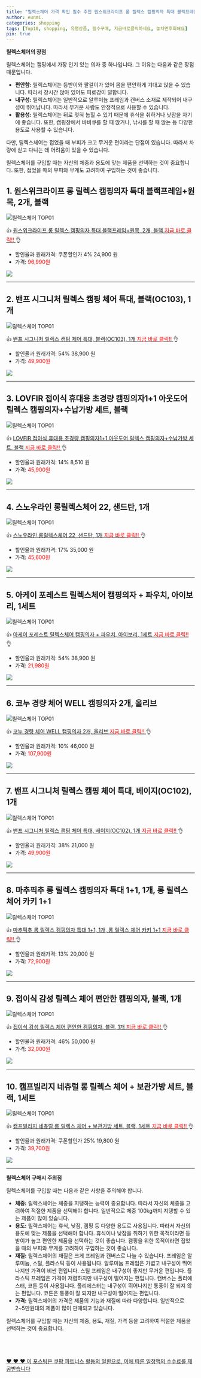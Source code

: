 ```yaml
---
title: "릴렉스체어 가격 확인 필수 추천 원스위크라이프 롱 릴렉스 캠핑의자 특대 블랙프레임+원목, 2개, 블랙 비교 장점 구매가이드"
author: eunmi.
categories: shopping
tags: [Top10, shopping, 유행상품, 필수구매, 지금바로클릭하세요, 놓치면후회해요]
pin: true
---
```

**릴렉스체어의 장점**

릴렉스체어는 캠핑에서 가장 인기 있는 의자 중 하나입니다. 그 이유는 다음과 같은 장점 때문입니다.

* **편안함:** 릴렉스체어는 등받이와 팔걸이가 있어 몸을 편안하게 기대고 앉을 수 있습니다. 따라서 장시간 앉아 있어도 피로감이 덜합니다.
* **내구성:** 릴렉스체어는 일반적으로 알루미늄 프레임과 캔버스 소재로 제작되어 내구성이 뛰어납니다. 따라서 무거운 사람도 안정적으로 사용할 수 있습니다.
* **활용성:** 릴렉스체어는 뒤로 젖혀 눕힐 수 있기 때문에 휴식을 취하거나 낮잠을 자기에 좋습니다. 또한, 캠핑장에서 바비큐를 할 때 앉거나, 낚시를 할 때 앉는 등 다양한 용도로 사용할 수 있습니다.

다만, 릴렉스체어는 접었을 때 부피가 크고 무거운 편이라는 단점이 있습니다. 따라서 차량에 싣고 다니는 데 어려움이 있을 수 있습니다.

릴렉스체어를 구입할 때는 자신의 체중과 용도에 맞는 제품을 선택하는 것이 중요합니다. 또한, 접었을 때의 부피와 무게도 고려하여 구입하는 것이 좋습니다.

   

## 1. 원스위크라이프 롱 릴렉스 캠핑의자 특대 블랙프레임+원목, 2개, 블랙

![릴렉스체어 TOP01](https://thumbnail10.coupangcdn.com/thumbnails/remote/230x230ex/image/vendor_inventory/6e84/b89301905c9be29bfe915cac74431e307724c30c088ece37185291e1e619.jpg)


👍 [원스위크라이프 롱 릴렉스 캠핑의자 특대 블랙프레임+원목, 2개, 블랙 <font color=red> 지금 바로 클릭!! </font> ](https://link.coupang.com/re/AFFSDP?lptag=AF3617701&subid=GithubCoopas&pageKey=7546627266&traceid=V0-153&itemId=15763386669&vendorItemId=85129021893) 👌 


- 할인율과 원래가격: 쿠폰할인가 4%  24,900   원
- 가격: <span style='color:red'>96,990원</span>

[![](/discount_price.png)](https://link.coupang.com/re/AFFSDP?lptag=AF3617701&subid=GithubCoopas&pageKey=7546627266&traceid=V0-153&itemId=15763386669&vendorItemId=85129021893)

---


   

## 2. 밴프 시그니처 릴렉스 캠핑 체어 특대, 블랙(OC103), 1개

![릴렉스체어 TOP01](https://thumbnail10.coupangcdn.com/thumbnails/remote/230x230ex/image/retail/images/2977861051588241-97c50085-cced-49bb-9e49-e9a568bdbef4.jpg)


👍 [밴프 시그니처 릴렉스 캠핑 체어 특대, 블랙(OC103), 1개 <font color=red> 지금 바로 클릭!! </font> ](https://link.coupang.com/re/AFFSDP?lptag=AF3617701&subid=GithubCoopas&pageKey=1383522285&traceid=V0-153&itemId=2418151952&vendorItemId=70412373416) 👌 


- 할인율과 원래가격: 54%  38,900   원
- 가격: <span style='color:red'>49,900원</span>

[![](/discount_price.png)](https://link.coupang.com/re/AFFSDP?lptag=AF3617701&subid=GithubCoopas&pageKey=1383522285&traceid=V0-153&itemId=2418151952&vendorItemId=70412373416)

---


   

## 3. LOVFIR 접이식 휴대용 초경량 캠핑의자1+1 아웃도어 릴렉스 캠핑의자+수납가방 세트, 블랙

![릴렉스체어 TOP01](https://thumbnail7.coupangcdn.com/thumbnails/remote/230x230ex/image/vendor_inventory/9f36/3a09cf5084e69aa80d35d520def4e4715601150d2ca5563f8cd0c63f792d.jpg)


👍 [LOVFIR 접이식 휴대용 초경량 캠핑의자1+1 아웃도어 릴렉스 캠핑의자+수납가방 세트, 블랙 <font color=red> 지금 바로 클릭!! </font> ](https://link.coupang.com/re/AFFSDP?lptag=AF3617701&subid=GithubCoopas&pageKey=7471162897&traceid=V0-153&itemId=19495237363&vendorItemId=86604822332) 👌 


- 할인율과 원래가격: 14%  8,510   원
- 가격: <span style='color:red'>45,900원</span>

[![](/discount_price.png)](https://link.coupang.com/re/AFFSDP?lptag=AF3617701&subid=GithubCoopas&pageKey=7471162897&traceid=V0-153&itemId=19495237363&vendorItemId=86604822332)

---


   

## 4. 스노우라인 롱릴렉스체어 22, 샌드탄, 1개

![릴렉스체어 TOP01](https://thumbnail10.coupangcdn.com/thumbnails/remote/230x230ex/image/rs_quotation_api/xzz2vbyz/5b02980896ba49d3a189464ab374724b.jpg)


👍 [스노우라인 롱릴렉스체어 22, 샌드탄, 1개 <font color=red> 지금 바로 클릭!! </font> ](https://link.coupang.com/re/AFFSDP?lptag=AF3617701&subid=GithubCoopas&pageKey=6356861174&traceid=V0-153&itemId=13401443737&vendorItemId=80656184191) 👌 


- 할인율과 원래가격: 17%  35,000   원
- 가격: <span style='color:red'>45,600원</span>

[![](/discount_price.png)](https://link.coupang.com/re/AFFSDP?lptag=AF3617701&subid=GithubCoopas&pageKey=6356861174&traceid=V0-153&itemId=13401443737&vendorItemId=80656184191)

---


   

## 5. 아케이 포레스트 릴렉스체어 캠핑의자 + 파우치, 아이보리, 1세트

![릴렉스체어 TOP01](https://thumbnail7.coupangcdn.com/thumbnails/remote/230x230ex/image/rs_quotation_api/uoui0bmx/ce375971328b4b4aba4077ed77ed67d1.png)


👍 [아케이 포레스트 릴렉스체어 캠핑의자 + 파우치, 아이보리, 1세트 <font color=red> 지금 바로 클릭!! </font> ](https://link.coupang.com/re/AFFSDP?lptag=AF3617701&subid=GithubCoopas&pageKey=6745936765&traceid=V0-153&itemId=15761715316&vendorItemId=84195598702) 👌 


- 할인율과 원래가격: 54%  38,900   원
- 가격: <span style='color:red'>21,980원</span>

[![](/discount_price.png)](https://link.coupang.com/re/AFFSDP?lptag=AF3617701&subid=GithubCoopas&pageKey=6745936765&traceid=V0-153&itemId=15761715316&vendorItemId=84195598702)

---


   

## 6. 코누 경량 체어 WELL 캠핑의자 2개, 올리브

![릴렉스체어 TOP01](https://thumbnail10.coupangcdn.com/thumbnails/remote/230x230ex/image/vendor_inventory/4a50/6f91d7889a187d9c61ec58be1b427bdb92eb9b811e9590aa923d0f716a91.png)


👍 [코누 경량 체어 WELL 캠핑의자 2개, 올리브 <font color=red> 지금 바로 클릭!! </font> ](https://link.coupang.com/re/AFFSDP?lptag=AF3617701&subid=GithubCoopas&pageKey=5788619126&traceid=V0-153&itemId=13838529058&vendorItemId=86848136649) 👌 


- 할인율과 원래가격: 10%  46,000   원
- 가격: <span style='color:red'>107,900원</span>

[![](/discount_price.png)](https://link.coupang.com/re/AFFSDP?lptag=AF3617701&subid=GithubCoopas&pageKey=5788619126&traceid=V0-153&itemId=13838529058&vendorItemId=86848136649)

---


   

## 7. 밴프 시그니처 릴렉스 캠핑 체어 특대, 베이지(OC102), 1개

![릴렉스체어 TOP01](https://thumbnail9.coupangcdn.com/thumbnails/remote/230x230ex/image/retail/images/645468830034034-3eb845d8-9c11-4c58-9d50-a363bd0bfd5b.jpg)


👍 [밴프 시그니처 릴렉스 캠핑 체어 특대, 베이지(OC102), 1개 <font color=red> 지금 바로 클릭!! </font> ](https://link.coupang.com/re/AFFSDP?lptag=AF3617701&subid=GithubCoopas&pageKey=1383522285&traceid=V0-153&itemId=2418151953&vendorItemId=70412373426) 👌 


- 할인율과 원래가격: 38%  21,000   원
- 가격: <span style='color:red'>49,900원</span>

[![](/discount_price.png)](https://link.coupang.com/re/AFFSDP?lptag=AF3617701&subid=GithubCoopas&pageKey=1383522285&traceid=V0-153&itemId=2418151953&vendorItemId=70412373426)

---


   

## 8. 마추픽추 롱 릴렉스 캠핑의자 특대 1+1, 1개, 롱 릴렉스 체어 카키 1+1

![릴렉스체어 TOP01](https://thumbnail8.coupangcdn.com/thumbnails/remote/230x230ex/image/vendor_inventory/e0c5/c429fa2472bf37514b736012d2ed01a2125bb4aecf2b9629303f1e6da5fc.jpg)


👍 [마추픽추 롱 릴렉스 캠핑의자 특대 1+1, 1개, 롱 릴렉스 체어 카키 1+1 <font color=red> 지금 바로 클릭!! </font> ](https://link.coupang.com/re/AFFSDP?lptag=AF3617701&subid=GithubCoopas&pageKey=5465820727&traceid=V0-153&itemId=14677315138&vendorItemId=81918321029) 👌 


- 할인율과 원래가격: 13%  20,000   원
- 가격: <span style='color:red'>72,900원</span>

[![](/discount_price.png)](https://link.coupang.com/re/AFFSDP?lptag=AF3617701&subid=GithubCoopas&pageKey=5465820727&traceid=V0-153&itemId=14677315138&vendorItemId=81918321029)

---


   

## 9. 접이식 감성 릴렉스 체어 편안한 캠핑의자, 블랙, 1개

![릴렉스체어 TOP01](https://thumbnail9.coupangcdn.com/thumbnails/remote/230x230ex/image/vendor_inventory/ad59/c65be74c87c4b9658aa651046d0973e9a50746719fd70a113d1bde8b0dcc.jpg)


👍 [접이식 감성 릴렉스 체어 편안한 캠핑의자, 블랙, 1개 <font color=red> 지금 바로 클릭!! </font> ](https://link.coupang.com/re/AFFSDP?lptag=AF3617701&subid=GithubCoopas&pageKey=7499032996&traceid=V0-153&itemId=19626546293&vendorItemId=86675372783) 👌 


- 할인율과 원래가격: 46%  50,000   원
- 가격: <span style='color:red'>32,000원</span>

[![](/discount_price.png)](https://link.coupang.com/re/AFFSDP?lptag=AF3617701&subid=GithubCoopas&pageKey=7499032996&traceid=V0-153&itemId=19626546293&vendorItemId=86675372783)

---


   

## 10. 캠프빌리지 네츄럴 롱 릴렉스 체어 + 보관가방 세트, 블랙, 1세트

![릴렉스체어 TOP01](https://thumbnail10.coupangcdn.com/thumbnails/remote/230x230ex/image/retail/images/2023/07/04/12/3/95bf6f4c-f864-4ede-bf29-c620c14dce31.jpg)


👍 [캠프빌리지 네츄럴 롱 릴렉스 체어 + 보관가방 세트, 블랙, 1세트 <font color=red> 지금 바로 클릭!! </font> ](https://link.coupang.com/re/AFFSDP?lptag=AF3617701&subid=GithubCoopas&pageKey=7442437607&traceid=V0-153&itemId=19355975350&vendorItemId=86469079132) 👌 


- 할인율과 원래가격: 쿠폰할인가 25%  19,800   원
- 가격: <span style='color:red'>39,700원</span>

[![](/discount_price.png)](https://link.coupang.com/re/AFFSDP?lptag=AF3617701&subid=GithubCoopas&pageKey=7442437607&traceid=V0-153&itemId=19355975350&vendorItemId=86469079132)

---
**릴렉스체어 구매시 주의점**

릴렉스체어를 구입할 때는 다음과 같은 사항을 주의해야 합니다.

* **체중:** 릴렉스체어는 체중을 지탱하는 능력이 중요합니다. 따라서 자신의 체중을 고려하여 적절한 제품을 선택해야 합니다. 일반적으로 체중 100kg까지 지탱할 수 있는 제품이 많이 있습니다.
* **용도:** 릴렉스체어는 휴식, 낮잠, 캠핑 등 다양한 용도로 사용됩니다. 따라서 자신의 용도에 맞는 제품을 선택해야 합니다. 휴식이나 낮잠을 취하기 위한 목적이라면 등받이가 높고 편안한 제품을 선택하는 것이 좋습니다. 캠핑을 위한 목적이라면 접었을 때의 부피와 무게를 고려하여 구입하는 것이 좋습니다.
* **재질:** 릴렉스체어의 재질은 크게 프레임과 캔버스로 나눌 수 있습니다. 프레임은 알루미늄, 스틸, 플라스틱 등이 사용됩니다. 알루미늄 프레임은 가볍고 내구성이 뛰어나지만 가격이 비싼 편입니다. 스틸 프레임은 내구성이 좋지만 무거운 편입니다. 플라스틱 프레임은 가격이 저렴하지만 내구성이 떨어지는 편입니다. 캔버스는 폴리에스터, 코튼 등이 사용됩니다. 폴리에스터는 내구성이 뛰어나지만 통풍이 잘 되지 않는 편입니다. 코튼은 통풍이 잘 되지만 내구성이 떨어지는 편입니다.
* **가격:** 릴렉스체어의 가격은 제품의 기능과 재질에 따라 다양합니다. 일반적으로 2~5만원대의 제품이 많이 판매되고 있습니다.

릴렉스체어를 구입할 때는 자신의 체중, 용도, 재질, 가격 등을 고려하여 적절한 제품을 선택하는 것이 중요합니다.<br><br><br><br><br> [ ❤ ❤ ❤ 이 포스팅은 쿠팡 파트너스 활동의 일환으로, 이에 따른 일정액의 수수료를 제공받습니다](https://link.coupang.com/a/bcEFyh)